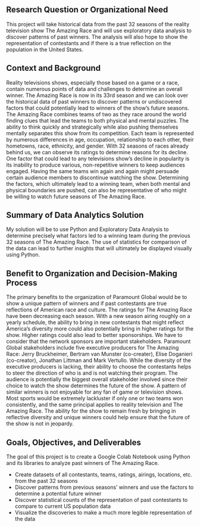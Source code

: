 ## Research Question or Organizational Need

This project will take historical data from the past 32 seasons of the reality television show The Amazing Race and will use exploratory data analysis to discover patterns of past winners. The analysis will also hope to show the representation of contestants and if there is a true reflection on the population in the United States.

## Context and Background

Reality televisions shows, especially those based on a game or a race, contain numerous points of data and challenges to determine an overall winner. The Amazing Race is now in its 33rd season and we can look over the historical data of past winners to discover patterns or undiscovered factors that could potentially lead to winners of the show’s future seasons. The Amazing Race combines teams of two as they race around the world finding clues that lead the teams to both physical and mental puzzles. The ability to think quickly and strategically while also pushing themselves mentally separates this show from its competition. Each team is represented by numerous differences in age, occupation, relationship to each other, their hometowns, race, ethnicity, and gender. With 32 seasons of races already behind us, we can observe its ratings to determine reasons for its decline. One factor that could lead to any televisions show’s decline in popularity is its inability to produce various, non-repetitive winners to keep audiences engaged. Having the same teams win again and again might persuade certain audience members to discontinue watching the show. Determining the factors, which ultimately lead to a winning team, when both mental and physical boundaries are pushed, can also be representative of who might be willing to watch future seasons of The Amazing Race.

## Summary of Data Analytics Solution

My solution will be to use Python and Exploratory Data Analysis to determine precisely what factors led to a winning team during the previous 32 seasons of The Amazing Race. The use of statistics for comparison of the data can lead to further insights that will ultimately be displayed visually using Python.

## Benefit to Organization and Decision-Making Process
The primary benefits to the organization of Paramount Global would be to show a unique pattern of winners and if past contestants are true reflections of American race and culture. The ratings for The Amazing Race have been decreasing each season. With a new season airing roughly on a yearly schedule, the ability to bring in new contestants that might reflect America’s diversity more could also potentially bring in higher ratings for the show. Higher ratings could also lead to better sponsorships. We have to consider that the network sponsors are important stakeholders. Paramount Global stakeholders include five executive producers for The Amazing Race: Jerry Bruckheimer, Bertram van Munster (co-creater), Elise Doganieri (co-creator), Jonathan Littman and Mark Vertullo. While the diversity of the executive producers is lacking, their ability to choose the contestants helps to steer the direction of who is and is not watching their program. The audience is potentially the biggest overall stakeholder involved since their choice to watch the show determines the future of the show. A pattern of similar winners is not enjoyable for any fan of game or television shows. Most sports would be extremely lackluster if only one or two teams won consistently, and the same principal applies to reality television and The Amazing Race. The ability for the show to remain fresh by bringing in reflective diversity and unique winners could help ensure that the future of the show is not in jeopardy.

## Goals, Objectives, and Deliverables

The goal of this project is to create a Google Colab Notebook using Python and its libraries to analyze past winners of The Amazing Race.
-	Create datasets of all contestants, teams, ratings, airings, locations, etc. from the past 32 seasons
-	Discover patterns from previous seasons’ winners and use the factors to determine a potential future winner
-	Discover statistical counts of the representation of past contestants to compare to current US population data
-	Visualize the discoveries to make a much more legible representation of the data
